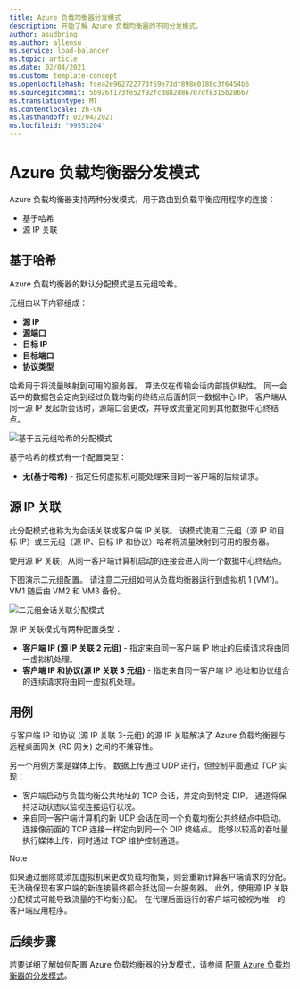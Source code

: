 ```yaml
---
title: Azure 负载均衡器分发模式
description: 开始了解 Azure 负载均衡器的不同分发模式。
author: asudbring
ms.author: allensu
ms.service: load-balancer
ms.topic: article
ms.date: 02/04/2021
ms.custom: template-concept
ms.openlocfilehash: fcea2e962722773f59e73df898e0188c3f6454b6
ms.sourcegitcommit: 5b926f173fe52f92fcd882d86707df8315b28667
ms.translationtype: MT
ms.contentlocale: zh-CN
ms.lasthandoff: 02/04/2021
ms.locfileid: "99551204"
---
```

# <a name="azure-load-balancer-distribution-modes"></a>Azure 负载均衡器分发模式

Azure 负载均衡器支持两种分发模式，用于路由到负载平衡应用程序的连接：

* 基于哈希
* 源 IP 关联

## <a name="hash-based"></a>基于哈希

Azure 负载均衡器的默认分配模式是五元组哈希。 

元组由以下内容组成：
* **源 IP**
* **源端口**
* **目标 IP**
* **目标端口**
* **协议类型**

哈希用于将流量映射到可用的服务器。 算法仅在传输会话内部提供粘性。 同一会话中的数据包会定向到经过负载均衡的终结点后面的同一数据中心 IP。 客户端从同一源 IP 发起新会话时，源端口会更改，并导致流量定向到其他数据中心终结点。

![基于五元组哈希的分配模式](./media/distribution-mode-concepts/load-balancer-distribution.png)

基于哈希的模式有一个配置类型：

* **无(基于哈希)** - 指定任何虚拟机可能处理来自同一客户端的后续请求。

## <a name="source-ip-affinity"></a>源 IP 关联

此分配模式也称为为会话关联或客户端 IP 关联。 该模式使用二元组（源 IP 和目标 IP）或三元组（源 IP、目标 IP 和协议）哈希将流量映射到可用的服务器。 

使用源 IP 关联，从同一客户端计算机启动的连接会进入同一个数据中心终结点。

下图演示二元组配置。 请注意二元组如何从负载均衡器运行到虚拟机 1 (VM1)。 VM1 随后由 VM2 和 VM3 备份。

![二元组会话关联分配模式](./media/load-balancer-distribution-mode/load-balancer-session-affinity.png)

源 IP 关联模式有两种配置类型：

* **客户端 IP (源 IP 关联 2 元组)** - 指定来自同一客户端 IP 地址的后续请求将由同一虚拟机处理。
* **客户端 IP 和协议(源 IP 关联 3 元组)** - 指定来自同一客户端 IP 地址和协议组合的连续请求将由同一虚拟机处理。

## <a name="use-cases"></a>用例

与客户端 IP 和协议 (源 IP 关联 3-元组) 的源 IP 关联解决了 Azure 负载均衡器与远程桌面网关 (RD 网关) 之间的不兼容性。 

另一个用例方案是媒体上传。 数据上传通过 UDP 进行，但控制平面通过 TCP 实现：

* 客户端启动与负载均衡公共地址的 TCP 会话，并定向到特定 DIP。 通道将保持活动状态以监视连接运行状况。
* 来自同一客户端计算机的新 UDP 会话在同一个负载均衡公共终结点中启动。 连接像前面的 TCP 连接一样定向到同一个 DIP 终结点。 能够以较高的吞吐量执行媒体上传，同时通过 TCP 维护控制通道。

> [!NOTE]
> 如果通过删除或添加虚拟机来更改负载均衡集，则会重新计算客户端请求的分配。 无法确保现有客户端的新连接最终都会抵达同一台服务器。 此外，使用源 IP 关联分配模式可能导致流量的不均衡分配。 在代理后面运行的客户端可被视为唯一的客户端应用程序。


## <a name="next-steps"></a>后续步骤

若要详细了解如何配置 Azure 负载均衡器的分发模式，请参阅 [配置 Azure 负载均衡器的分发模式](load-balancer-distribution-mode.md)。

